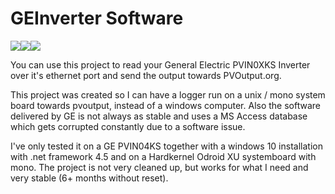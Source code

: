 # GEInverter Software
![](https://img.shields.io/badge/Language-C%23-green.svg)![](https://img.shields.io/badge/.NET-4.5-green.svg)![](https://img.shields.io/badge/dependencies-pvoutput-yellowgreen.svg)

You can use this project to read your General Electric PVIN0XKS Inverter over it's ethernet port and send the output towards PVOutput.org. 

This project was created so I can have a logger run on a unix / mono system board towards pvoutput, instead of a windows computer. Also the software delivered by GE is not always as stable and uses a MS Access database which gets corrupted constantly due to a software issue.

I've only tested it on a GE PVIN04KS together with a windows 10 installation with .net framework 4.5 and on a Hardkernel Odroid XU systemboard with mono. The project is not very cleaned up, but works for what I need and very stable (6+ months without reset). 
